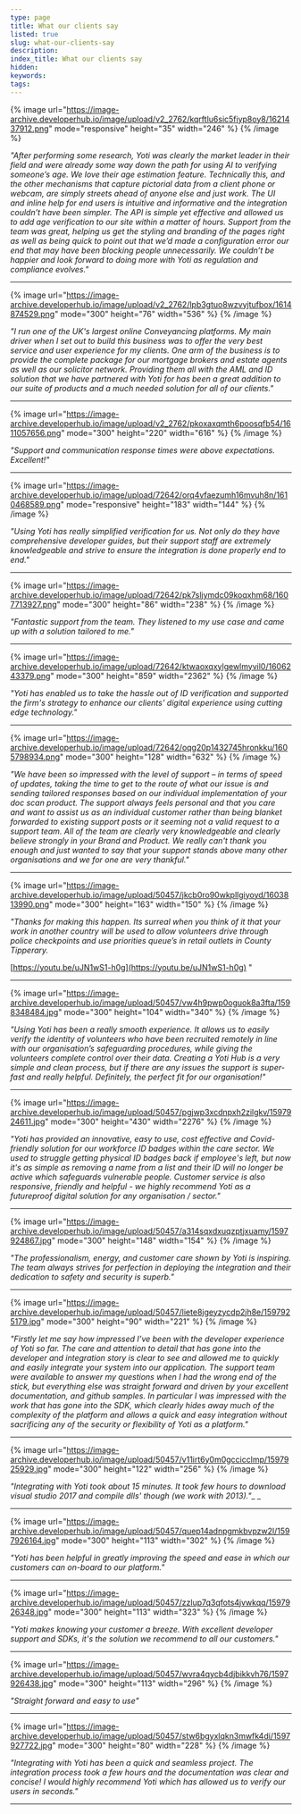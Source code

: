 ```yaml
---
type: page
title: What our clients say
listed: true
slug: what-our-clients-say
description: 
index_title: What our clients say
hidden: 
keywords: 
tags: 
---
```


{% image url="https://image-archive.developerhub.io/image/upload/v2_2762/kqrftlu6sic5fiyp8oy8/1621437912.png" mode="responsive" height="35" width="246" %}
{% /image %}

_"After performing some research, Yoti was clearly the market leader in their field and were already some way down the path for using AI to verifying someone’s age.  We love their age estimation feature.  Technically this, and the other mechanisms that capture pictorial data from a client phone or webcam, are simply streets ahead of anyone else and just work.  The UI and inline help for end users is intuitive and informative and the integration couldn’t have been simpler.  The API is simple yet effective and allowed us to add age verification to our site within a matter of hours.  Support from the team was great, helping us get the styling and branding of the pages right as well as being quick to point out that we’d made a configuration error our end that may have been blocking people unnecessarily.  We couldn’t be happier and look forward to doing more with Yoti as regulation and compliance evolves."_

---

{% image url="https://image-archive.developerhub.io/image/upload/v2_2762/lpb3gtuo8wzvyjtufbox/1614874529.png" mode="300" height="76" width="536" %}
{% /image %}

_"I run one of the UK's largest online Conveyancing platforms. My main driver when I set out to build this business was to offer the very best service and user experience for my clients. One arm of the business is to provide the complete package for our mortgage brokers and estate agents as well as our solicitor network. Providing them all with the AML and ID solution that we have partnered with Yoti for has been a great addition to our suite of products and a much needed solution for all of our clients."_

---

{% image url="https://image-archive.developerhub.io/image/upload/v2_2762/pkoxaxqmth6poosqfb54/1611057656.png" mode="300" height="220" width="616" %}
{% /image %}

_"Support and communication response times were above expectations. Excellent!"_

---

{% image url="https://image-archive.developerhub.io/image/upload/72642/orq4vfaezumh16mvuh8n/1610468589.png" mode="responsive" height="183" width="144" %}
{% /image %}

_"Using Yoti has really simplified verification for us. Not only do they have comprehensive developer guides, but their support staff are extremely knowledgeable and strive to ensure the integration is done properly end to end."_

---

{% image url="https://image-archive.developerhub.io/image/upload/72642/pk7sljymdc09koqxhm68/1607713927.png" mode="300" height="86" width="238" %}
{% /image %}

_"Fantastic support from the team. They listened to my use case and came up with a solution tailored to me."_

---

{% image url="https://image-archive.developerhub.io/image/upload/72642/ktwaoxqxylgewlmyvil0/1606243379.png" mode="300" height="859" width="2362" %}
{% /image %}

_"Yoti has enabled us to take the hassle out of ID verification and supported the firm's strategy to enhance our clients' digital experience using cutting edge technology."_

---

{% image url="https://image-archive.developerhub.io/image/upload/72642/oqg20p1432745hronkku/1605798934.png" mode="300" height="128" width="632" %}
{% /image %}

_"We have been so impressed with the level of support – in terms of speed of updates, taking the time to get to the route of what our issue is and sending tailored responses based on our individual implementation of your doc scan product. The support always feels personal and that you care and want to assist us as an individual customer rather than being blanket forwarded to existing support posts or it seeming not a valid request to a support team. All of the team are clearly very knowledgeable and clearly believe strongly in your Brand and Product. We really can't thank you enough and just wanted to say that your support stands above many other organisations and we for one are very thankful."_

---

{% image url="https://image-archive.developerhub.io/image/upload/50457/jkcb0ro90wkpllgiyoyd/1603813990.png" mode="300" height="163" width="150" %}
{% /image %}

_"Thanks for making this happen. Its surreal when you think of it that your work in another country will be used to allow volunteers drive through police checkpoints and use priorities queue’s in retail outlets in County Tipperary._

[https://youtu.be/uJN1wS1-h0g](https://youtu.be/uJN1wS1-h0g) "

---

{% image url="https://image-archive.developerhub.io/image/upload/50457/vw4h9pwp0oguok8a3fta/1598348484.jpg" mode="300" height="104" width="340" %}
{% /image %}

_"Using Yoti has been a really smooth experience. It allows us to easily verify the identity of volunteers who have been recruited remotely in line with our organisation’s safeguarding procedures, while giving the volunteers complete control over their data. Creating a Yoti Hub is a very simple and clean process, but if there are any issues the support is super-fast and really helpful. Definitely, the perfect fit for our organisation!"_

---

{% image url="https://image-archive.developerhub.io/image/upload/50457/pgjwp3xcdnpxh2zilgkv/1597924611.jpg" mode="300" height="430" width="2276" %}
{% /image %}

_"Yoti has provided an innovative, easy to use, cost effective and Covid-friendly solution for our workforce ID badges within the care sector.  We used to struggle getting physical ID badges back if employee's left, but now it's as simple as removing a name from a list and their ID will no longer be active which safeguards vulnerable people.  Customer service is also responsive, friendly and helpful - we highly recommend Yoti as a futureproof digital solution for any organisation / sector."_

---

{% image url="https://image-archive.developerhub.io/image/upload/50457/a314sqxdxuqzptjxuamy/1597924867.jpg" mode="300" height="148" width="154" %}
{% /image %}

_"The professionalism, energy, and customer care shown by Yoti is inspiring. The team always strives for perfection in deploying the integration and their dedication to safety and security is superb."_

---

{% image url="https://image-archive.developerhub.io/image/upload/50457/liete8jgeyzycdp2jh8e/1597925179.jpg" mode="300" height="90" width="221" %}
{% /image %}

_"Firstly let me say how impressed I’ve been with the developer experience of Yoti so far. The care and attention to detail that has gone into the developer and integration story is clear to see and allowed me to quickly and easily integrate your system into our application. The support team were available to answer my questions when I had the wrong end of the stick, but everything else was straight forward and driven by your excellent documentation, and github samples. In particular I was impressed with the work that has gone into the SDK, which clearly hides away much of the complexity of the platform and allows a quick and easy integration without sacrificing any of the security or flexibility of Yoti as a platform."_

---

{% image url="https://image-archive.developerhub.io/image/upload/50457/v11irt6y0m0gccicclmp/1597925929.jpg" mode="300" height="122" width="256" %}
{% /image %}

_"Integrating with Yoti took about 15 minutes. It took few hours to download visual studio 2017 and compile dlls' though (we work with 2013)."__
_

---

{% image url="https://image-archive.developerhub.io/image/upload/50457/quep14adnpgmkbvpzw2l/1597926164.jpg" mode="300" height="113" width="302" %}
{% /image %}

_"Yoti has been helpful in greatly improving the speed and ease in which our customers can on-board to our platform."_

---

{% image url="https://image-archive.developerhub.io/image/upload/50457/zzlup7q3qfots4jvwkqq/1597926348.jpg" mode="300" height="113" width="323" %}
{% /image %}

_"Yoti makes knowing your customer a breeze. With excellent developer support and SDKs, it's the solution we recommend to all our customers."_

---

{% image url="https://image-archive.developerhub.io/image/upload/50457/wvra4qycb4djbikkvh76/1597926438.jpg" mode="300" height="113" width="296" %}
{% /image %}

_"Straight forward and easy to use"_

---

{% image url="https://image-archive.developerhub.io/image/upload/50457/stw6bgyxlqkn3mwfk4di/1597927722.jpg" mode="300" height="80" width="228" %}
{% /image %}

_"Integrating with Yoti has been a quick and seamless project. The integration process took a few hours and the documentation was clear and concise! I would highly recommend Yoti which has allowed us to verify our users in seconds."_

---